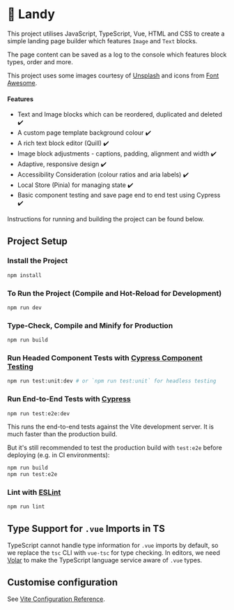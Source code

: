 # 🧱 Landy

This project utilises JavaScript, TypeScript, Vue, HTML and CSS to create a simple landing page builder which features `Image` and `Text` blocks. 

The page content can be saved as a log to the console which features block types, order and more. 

This project uses some images courtesy of [Unsplash](https://unsplash.com/) and icons from [Font Awesome](https://fontawesome.com/).

#### Features
+ Text and Image blocks which can be reordered, duplicated and deleted ✔️
+ A custom page template background colour ✔️
+ A rich text block editor (Quill) ✔️
+ Image block adjustments - captions, padding, alignment and width  ✔️
+ Adaptive, responsive design ✔️
+ Accessibility Consideration (colour ratios and aria labels) ✔️
+ Local Store (Pinia) for managing state ✔️
+ Basic component testing and save page end to end test using Cypress ✔️

Instructions for running and building the project can be found below.


## Project Setup

### Install the Project

```sh
npm install
```

### To Run the Project (Compile and Hot-Reload for Development)

```sh
npm run dev
```

### Type-Check, Compile and Minify for Production

```sh
npm run build
```

### Run Headed Component Tests with [Cypress Component Testing](https://on.cypress.io/component)

```sh
npm run test:unit:dev # or `npm run test:unit` for headless testing
```

### Run End-to-End Tests with [Cypress](https://www.cypress.io/)

```sh
npm run test:e2e:dev
```

This runs the end-to-end tests against the Vite development server.
It is much faster than the production build.

But it's still recommended to test the production build with `test:e2e` before deploying (e.g. in CI environments):

```sh
npm run build
npm run test:e2e
```

### Lint with [ESLint](https://eslint.org/)

```sh
npm run lint
```

## Type Support for `.vue` Imports in TS

TypeScript cannot handle type information for `.vue` imports by default, so we replace the `tsc` CLI with `vue-tsc` for type checking. In editors, we need [Volar](https://marketplace.visualstudio.com/items?itemName=Vue.volar) to make the TypeScript language service aware of `.vue` types.

## Customise configuration

See [Vite Configuration Reference](https://vite.dev/config/).
